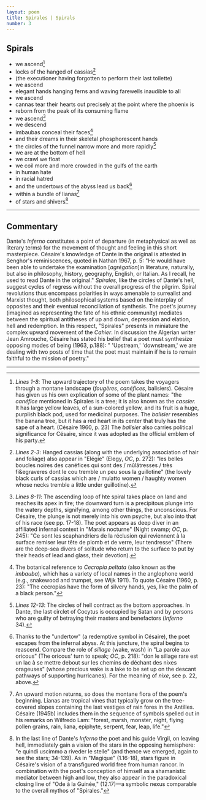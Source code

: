 ```yaml
---
layout: poem
title: Spirales | Spirals
number: 3
---
```


## Spirals

- we ascend[^1]
- locks of the hanged of cassias[^2]
- (the executioner having forgotten to perform their last toilette)
- we ascend
- elegant hands hanging ferns and waving farewells inaudible to all
- we ascend
- cannas tear their hearts out precisely at the point where the phoenix is
- reborn from the peak of its consuming flame
- we ascend[^3]
- we descend
- imbaubas conceal their faces[^4]
- and their dreams in their skeletal phosphorescent hands
- the circles of the funnel narrow more and more rapidly[^5]
- we are at the bottom of hell
- we crawl we float
- we coil more and more crowded in the gulfs of the earth
- in human hate
- in racial hatred
- and the undertows of the abyss lead us back[^6]
- within a bundle of lianas[^7]
- of stars and shivers[^8]


---

## Commentary

Dante's *Inferno* constitutes a point of departure (in metaphysical as well as literary terms) for the movement of thought and feeling in this short masterpiece. Césaire's knowledge of Dante in the original is attested in Senghor's reminiscences, quoted in Nathan 1967, p. 5: "He would have been able to undertake the examination \[*agrégation*\]in literature, naturally, but also in philosophy, history, geography, English, or Italian. As I recall, he used to read Dante in the original." *Spirales*, like the circles of Dante's hell, suggest cycles of regress without the overall progress of the pilgrim. Spiral revolutions thus encompass polarities in ways amenable to surrealist and Marxist thought, both philosophical systems based on the interplay of opposites and their eventual reconciliation of synthesis. The poet's journey (imagined as representing the fate of his ethnic community) mediates between the spiritual antitheses of up and down, depression and elation, hell and redemption. In this respect, "Spirales" presents in miniature the complex upward movement of the *Cahier*. In discussion the Algerian writer Jean Amrouche, Césaire has stated his belief that a poet must synthesize opposing modes of being (1963, p.188): " 'Upstream,' 'downstream,' we are dealing with two posts of time that the poet must maintain if he is to remain faithful to the mission of poetry." 

---


[^1]: *Lines 1-8*:  The upward trajectory of the poem takes the voyagers through a montane landscape (*fougères*, *canéfices*, balisiers). Césaire has given us his own explication of some of the plant names: "the *canéfice* mentioned in Spirales is a tree; it is also known as the *cassier.* It has large yellow leaves, of a sun-colored yellow, and its fruit is a huge, purplish black pod, used for medicinal purposes. The *balisier* resembles the banana tree, but it has a red heart in its center that truly has the sape of a heart. (Césaire 1960, p. 23) The *balisier* also carries political significance for Césaire, since it was adopted as the official emblem of his party. 
 
 [^2]: *Lines 2-3*: Hanged cassias (along with the underlying association of hair and foliage) also appear in "Elégie" (Elegy, *OC*, p. 272): "les belles boucles noires des canéfices qui sont des / mûlâtresses / très fi&egraveres dont le cou tremble un peu sous la guillotine" (the lovely black curls of cassias which are / mulatto women / haughty women whose necks tremble a little under guillotine). 
 
 [^3]: *Lines 8-11*: The ascending loop of hte spiral takes place on land and reaches its apex in fire; the downward turn is a precipitous plunge into the watery depths, signifying, among other things, the unconscious. For Césaire, the plunge is not merely into his own psyche, but also into that of his race (see pp. 17-18). The poet appears as deep diver in an affiliated infernal context in "Marais nocturne" (Night swamp; *OC*, p. 245): "Ce sont les scaphandriers de la réclusion qui reviennent à la surface remiser leur tête de plomb et de verre, leur tendresse" (There are the deep-sea divers of solitude who return to the surface to put by their heads of lead and glass, their devotion). 
 
 [^4]: The botanical reference to *Cecropia peltata* (also known as the *imbauba*), which has a variety of local names in the anglophone world (e.g., snakewood and trumpet, see Wijk 1911). To quote Césaire (1960, p. 23): "The cecropias have the form of silvery hands, yes, like the palm of a black person." 
 
 [^5]: *Lines 12-13*: The circles of hell contract as the bottom approaches. In Dante, the last circlet of Cocytus is occupied by Satan and by persons who are guilty of betraying their masters and benefactors (*Inferno* 34). 
 
 [^6]: Thanks to the "undertow" (a redemptive symbol in Césaire), the poet excapes from the infernal abyss. At this juncture, the spiral begins to reascend. Compare the role of *sillage* (wake, wash) in "La parole aux oricous" (The oricous' turn to speak; *OC*, p. 218): "don le sillage rare est un lac à se mettre debout sur les chemins de déchant des nixes orageuses" (whose precious wake is a lake to be set up on the descant pathways of supporting hurricanes). For the meaning of *nixe*, see p. 22, above. 
 
 [^7]: An upward motion returns, so does the montane flora of the poem's beginning. Lianas are tropical vines that typically grow on the tree-covered slopes containing the last vestiges of rain fores in the Antilles. Césaire (1945b) includes them in the sequence of symbols spelled out in his remarks on Wilfredo Lam: "forest, marsh, monster, night, flying pollen grains, rain, liana, epiphyte, serpent, fear, leap, life." 
 
 [^8]: In the last line of Dante's *Inferno* the poet and his guide Virgil, on leaving hell, immediately gain a vision of the stars in the opposing hemisphere: "e quindi uscimmo a riveder le stelle" (and thence we emerged, again to see the stars; 34-139). As in "Magique" (1.16-18), stars figure in Césaire's vision of a transfigured world free from human rancor. In combination with the poet's conception of himself as a shamanistic mediator between high and low, they also appear in the paradoxical closing line of "Ode à la Guinée," (12.17)—a symbolic nexus comparable to the overall mythos of "Spirales." 